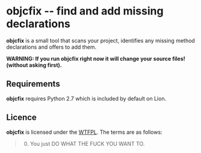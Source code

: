 # objcfix -- find and add missing declarations

**objcfix** is a small tool that scans your project, identifies any missing method declarations and offers to add them.

**WARNING: If you run objcfix right now it will change your source files! (without asking first).**

## Requirements

**objcfix** requires Python 2.7 which is included by default on Lion.

## Licence

**objcfix** is licensed under the [WTFPL](http://sam.zoy.org/wtfpl/). The terms are as follows:

> 0. You just DO WHAT THE FUCK YOU WANT TO.
